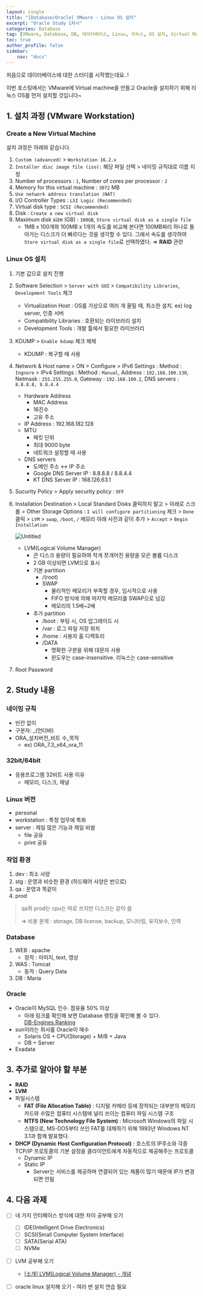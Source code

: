 ```yaml
---
layout: single
title: "[Database/Oracle] VMware - Linux OS 설치"
excerpt: "Oracle Study 1차시"
categories: Database
tag: [VMware, Database, DB, 데이터베이스, Linux, 리눅스, OS 설치, Virtual Machine, 가상환경, SCSI, Disk, Partitioning, 파티셔닝, Oracle, 오라클, mount, LVM, SWAP]
toc: true
author_profile: false
sidebar:
    nav: "docs"
---
```


처음으로 데이터베이스에 대한 스터디를 시작했는데요..!  
  
이번 포스팅에서는 VMware에 Virtual machine을 만들고 Oracle을 설치하기 위해 리눅스 OS를 먼저 설치할 것입니다~  
  


  
## 1. 설치 과정 (VMware Workstation)

### Create a New Virtual Machine
설치 과정은 아래와 같습니다.  
  
1. `Custom (advanced)` > `Workstation 16.2.x`
2. `Installer disc image file (iso):` 해당 파일 선택 > 네이밍 규칙대로 이름 지정
3. Number of processors : `1`, Number of cores per processor : `2`
4. Memory for this virtual machine : `3072` MB
5. `Use network address translation (NAT)`
6. I/O Controller Types : `LSI Logic (Recommended)`
7. Virtual disk type : `SCSI (Recommended)`
8. Disk : `Create a new virtual disk`
9. Maximum disk size (GB) : `100GB`, `Store virtual disk as a single file`
    - 1MB x 100개와 100MB x 1개의 속도를 비교해 본다면 100MB짜리 하나로 돌아가는 디스크가 더 빠르다는 것을 생각할 수 있다. 그래서 속도를 생각하여 `Store virtual disk as a single file`로 선택하였다. ⇒ **RAID** 관련

### Linux OS 설치

1. 기본 값으로 설치 진행
2. Software Selection > `Server with GUI` > `Compatibility Libraries`, `Development Tools` 체크
    - Virtualization Host : OS를 가상으로 여러 개 올릴 때, 최소한 설치. ex) log server, 인증 서버
    - Compatibility Libraries : 호환되는 라이브러리 설치
    - Development Tools : 개발 툴에서 필요한 라이브러리
3. KDUMP > `Enable kdump` 체크 해제
    - KDUMP : 복구할 때 사용
4. Network & Host name > ON > Configure > IPv6 Settings : Method : `Ingnore` > IPv4 Settings : Method : `Manual`, Address : `192.168.100.130`, Netmask : `255.255.255.0`, Gateway : `192.168.100.2`, DNS servers :  `8.8.8.8, 8.8.4.4`
    - Hardware Address
        - MAC Address
        - 16진수
        - 고유 주소
    - IP Address : 192.168.182.128
    - MTU
        - 패킷 단위
        - 최대 9000 byte
        - 네트워크 설정할 때 사용
    - DNS servers
        - 도메인 주소 ↔ IP 주소
        - Google DNS Server IP : 8.8.8.8 / 8.8.4.4
        - KT DNS Server IP : 168.126.63.1
5. Sucurity Policy > Apply security policy : `OFF`
6. Installation Destination > Local Standard Disks 클릭하지 말고 > 아래로 스크롤 > Other Storage Options : `I will configure partitioning` 체크 > `Done` 클릭 > `LVM` > `swap`, `/boot`, `/` 메모리 아래 사진과 같이 추가 > `Accept` > `Begin Installation`

    ![Untitled](https://user-images.githubusercontent.com/100563973/169363382-bda62668-7ba8-4db9-8812-77348d22a740.png)
    
    - LVM(Logical Volume Manager)
        - 큰 디스크 용량이 필요하여 작게 쪼개어진 용량을 모은 볼륨 디스크
        - 2 GB 이상되면 LVM으로 표시
        - 기본 partition
            - /(root)
            - SWAP
                - 물리적인 메모리가 부족할 경우, 임시적으로 사용
                - FIFO 방식에 의해 마지막 메모리를 SWAP으로 넘김
                - 메모리의 1.5배~2배
        - 추가 partition
            - /boot : 부팅 시, OS 업그레이드 시
            - /var : 로그 파일 저장 위치
            - /home : 사용자 홈 디렉토리
            - /DATA
                - 명확한 구분을 위해 대문자 사용
                - 윈도우는 case-insensitive. 리눅스는 case-sensitive
7. Root Password

## 2. Study 내용

### 네이밍 규칙
- 빈칸 없이
- 구분자: _(언더바)
- ORA_설치버전_비트 수_목적
    - ex) ORA_7.3_x64_ora_11

### 32bit/64bit
- 응용프로그램 32비트 사용 이유
    - 메모리, 디스크, 채널

### Linux 버전
- personal
- workstation : 특정 업무에 특화
- server : 제일 많은 기능과 제일 비쌈
    - file 공유
    - print 공유

    
### 작업 환경
1. dev : 최소 사양
2. stg : 운영과 비슷한 환경 (하드웨어 사양은 반으로)
3. qa : 운영과 똑같이
4. prod
> qa와 prod는 cpu는 따로 쓰지만 디스크는 같이 씀
> 
> ⇒ 비용 문제 : storage, DB license, backup, 모니터링, 유지보수, 인력
> 

### Database
1. WEB : apache
    - 정적 : 이미지, text, 영상
2. WAS : Tomcat
    - 동적 : Query Data
3. DB : Maria
  
### Oracle
- Oracle이 MySQL 인수. 점유율 50% 이상  
    - 아래 링크를 확인해 보면 Database 랭킹을 확인해 볼 수 있다.  
        [DB-Engines Ranking](https://db-engines.com/en/ranking)
- sun이라는 회사를 Oracle이 매수
    - Solaris OS + CPU(Storage) + M/B + Java
    - DB + Server
- Exadata

## 3. 추가로 알아야 할 부분

- **RAID**
- **LVM**
- 파일시스템
    - **FAT (File Allocation Table)** : 디지털 카메라 등에 장착되는 대부분의 메모리 카드와 수많은 컴퓨터 시스템에 널리 쓰이는 컴퓨터 파일 시스템 구조
    - **NTFS (New Technology File System)** : Microsoft Windows의 파일 시스템으로, MS-DOS부터 쓰인 FAT를 대체하기 위해 1993년 Windows NT 3.1과 함께 발표했다.
- **DHCP (Dynamic Host Configuration Protocol)** : 호스트의 IP주소와 각종 TCP/IP 프로토콜의 기본 설정을 클라이언트에게 자동적으로 제공해주는 프로토콜
    - Dynamic IP
    - Static IP
        - Server는 서비스를 제공하며 연결되어 있는 제품이 많기 때문에 IP가 변경되면 안됨


## 4. 다음 과제

- [ ] 네 가지 인터페이스 방식에 대한 차이 공부해 오기  
    - [ ] IDE(Intelligent Drive Electronics)
    - [ ] SCSI(Small Computer System Interface)
    - [ ] SATA(Serial ATA)
    - [ ] NVMe
- [ ] LVM 공부해 오기  
    - [[소개] LVM(Logical Volume Manager) - 개념](https://tech.cloud.nongshim.co.kr/2018/11/23/lvmlogical-volume-manager-1-%EA%B0%9C%EB%85%90/)
    
- [ ] oracle linux 설치해 오기 - 여러 번 설치 연습 필요

